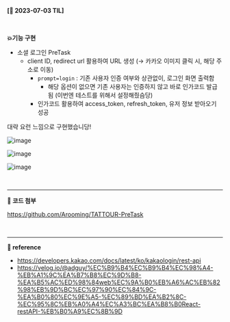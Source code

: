**[📆 2023-07-03 TIL]**

<br/>

**💥기능 구현**

- 소셜 로그인 PreTask
  - client ID, redirect url 활용하여 URL 생성 (→ 카카오 이미지 클릭 시, 해당 주소로 이동)
    - `prompt=login` : 기존 사용자 인증 여부와 상관없이, 로그인 화면 출력함
      - 해당 옵션이 없으면 기존 사용자는 인증하지 않고 바로 인가코드 발급됨 (이번엔 테스트를 위해서 설정해줬슴당)
    - 인가코드 활용하여 access_token, refresh_token, 유저 정보 받아오기 성공

대략 요런 느낌으로 구현했습니당!

![image](https://github.com/Arooming/TATTOUR-PreTask/assets/80264647/477c01a5-8bb6-4b1d-b6fe-d8b336e45374)

![image](https://github.com/Arooming/TATTOUR-PreTask/assets/80264647/875eb6d7-d0cc-4107-b308-c1ddd0cb2f81)

![image](https://github.com/Arooming/TATTOUR-PreTask/assets/80264647/ff612feb-d57c-476a-91fe-8e244af07432)

<br />
<hr />

**👀 코드 첨부**

https://github.com/Arooming/TATTOUR-PreTask

<br />
<hr />

**📖 reference**

- https://developers.kakao.com/docs/latest/ko/kakaologin/rest-api
- https://velog.io/@adguy/%EC%B9%B4%EC%B9%B4%EC%98%A4-%EB%A1%9C%EA%B7%B8%EC%9D%B8-%EA%B5%AC%ED%98%84web%EC%9A%B0%EB%A6%AC%EB%82%98%EB%9D%BC%EC%97%90%EC%84%9C-%EA%B0%80%EC%9E%A5-%EC%89%BD%EA%B2%8C-%EC%95%8C%EB%A0%A4%EC%A3%BC%EA%B8%B0React-restAPI-%EB%B0%A9%EC%8B%9D

